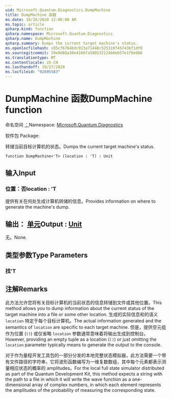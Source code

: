 ```yaml
---
uid: Microsoft.Quantum.Diagnostics.DumpMachine
title: DumpMachine 函数
ms.date: 10/26/2020 12:00:00 AM
ms.topic: article
qsharp.kind: function
qsharp.namespace: Microsoft.Quantum.Diagnostics
qsharp.name: DumpMachine
qsharp.summary: Dumps the current target machine's status.
ms.openlocfilehash: c85cf6764bdc913a71448c525318f45743bf1df0
ms.sourcegitcommit: 29e0d88a30e4166fa580132124b0eb57e1f0e986
ms.translationtype: MT
ms.contentlocale: zh-CN
ms.lasthandoff: 10/27/2020
ms.locfileid: "92695583"
---
```

# <a name="dumpmachine-function"></a><span data-ttu-id="344bd-102">DumpMachine 函数</span><span class="sxs-lookup"><span data-stu-id="344bd-102">DumpMachine function</span></span>

<span data-ttu-id="344bd-103">命名空间 [：](xref:Microsoft.Quantum.Diagnostics)</span><span class="sxs-lookup"><span data-stu-id="344bd-103">Namespace: [Microsoft.Quantum.Diagnostics](xref:Microsoft.Quantum.Diagnostics)</span></span>

<span data-ttu-id="344bd-104">软件包 [](https://nuget.org/packages/)</span><span class="sxs-lookup"><span data-stu-id="344bd-104">Package: [](https://nuget.org/packages/)</span></span>


<span data-ttu-id="344bd-105">转储当前目标计算机的状态。</span><span class="sxs-lookup"><span data-stu-id="344bd-105">Dumps the current target machine's status.</span></span>

```qsharp
function DumpMachine<'T> (location : 'T) : Unit
```


## <a name="input"></a><span data-ttu-id="344bd-106">输入</span><span class="sxs-lookup"><span data-stu-id="344bd-106">Input</span></span>

### <a name="location--t"></a><span data-ttu-id="344bd-107">位置：否</span><span class="sxs-lookup"><span data-stu-id="344bd-107">location : 'T</span></span>

<span data-ttu-id="344bd-108">提供有关在何处生成计算机转储的信息。</span><span class="sxs-lookup"><span data-stu-id="344bd-108">Provides information on where to generate the machine's dump.</span></span>



## <a name="output--unit"></a><span data-ttu-id="344bd-109">输出： [单元](xref:microsoft.quantum.lang-ref.unit)</span><span class="sxs-lookup"><span data-stu-id="344bd-109">Output : [Unit](xref:microsoft.quantum.lang-ref.unit)</span></span>

<span data-ttu-id="344bd-110">无。</span><span class="sxs-lookup"><span data-stu-id="344bd-110">None.</span></span>

## <a name="type-parameters"></a><span data-ttu-id="344bd-111">类型参数</span><span class="sxs-lookup"><span data-stu-id="344bd-111">Type Parameters</span></span>

### <a name="t"></a><span data-ttu-id="344bd-112">找</span><span class="sxs-lookup"><span data-stu-id="344bd-112">'T</span></span>



## <a name="remarks"></a><span data-ttu-id="344bd-113">注解</span><span class="sxs-lookup"><span data-stu-id="344bd-113">Remarks</span></span>

<span data-ttu-id="344bd-114">此方法允许您将有关目标计算机的当前状态的信息转储到文件或其他位置。</span><span class="sxs-lookup"><span data-stu-id="344bd-114">This method allows you to dump information about the current status of the target machine into a file or some other location.</span></span>
<span data-ttu-id="344bd-115">生成的实际信息和的语义 `location` 特定于每个目标计算机。</span><span class="sxs-lookup"><span data-stu-id="344bd-115">The actual information generated and the semantics of `location` are specific to each target machine.</span></span> <span data-ttu-id="344bd-116">但是，提供空元组作为位置 (`()`) 或仅省略 `location` 参数通常意味着将输出生成到控制台。</span><span class="sxs-lookup"><span data-stu-id="344bd-116">However, providing an empty tuple as a location (`()`) or just omitting the `location` parameter typically means to generate the output to the console.</span></span>

<span data-ttu-id="344bd-117">对于作为量程开发工具包的一部分分发的本地完整状态模拟器，此方法需要一个带有文件路径的字符串，它将波形函数编写为一维复数数组，其中每个元素都表示测量相应状态的概率的 amplitudes。</span><span class="sxs-lookup"><span data-stu-id="344bd-117">For the local full state simulator distributed as part of the Quantum Development Kit, this method  expects a string with the path to a file in which it will write the wave function as a one-dimensional array of complex numbers, in which each element represents the amplitudes of the probability of measuring the corresponding state.</span></span>